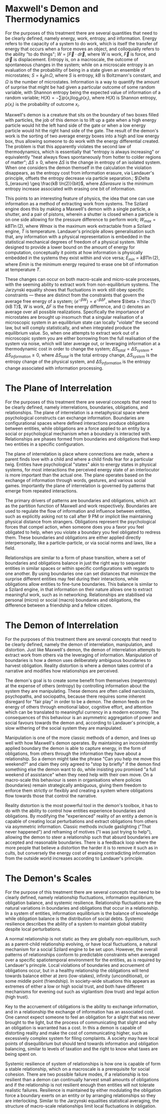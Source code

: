 # Maxwell's Demon and Thermodynamics

For the purposes of this treatment there are several quantities that need to be clearly defined, namely energy, work, entropy, and information. Energy refers to the capacity of a system to do work, which is itself the transfer of energy that occurs when a force moves an object, and colloquially refers to the ability "to do things"; $W = \int \vec{F} \cdot d\vec{r}$, where $W$ is work, $\vec{F}$ is force, and $d\vec{r}$ is displacement. Entropy is, on a macroscale, the outcome of spontaneous changes in the system; while on a microscale entropy is an evaluation of the probability of being in a state given an ensemble of microstates; $S = k_B \ln \Omega$, where $S$ is entropy, $kB$ is Boltzmann's constant, and $\Omega$ is the number of microstates. Information is a way to quantify the amount of surprise that might be had given a particular outcome of some random variable, with Shannon entropy being the expected value of information of a random variable; $H(X) = -\sum{i} p(x_i) \log_2 p(x_i)$, where $H(X)$ is Shannon entropy, $p(x_i)$ is the probability of outcome $x_i$.

Maxwell's demon is a creature that sits on the boundary of two boxes filled with particles, the job of this demon is to lift up a gate when a high energy particle would hit the left hand side of the gate or when a low energy particle would hit the right hand side of the gate. The result of the demon's work is the sorting of two average energy boxes into a high and low energy box, thus allowing someone to do work with the energy differential created. The problem is that this apparently violates the second law of thermodynamics, which is essentially that "entropy is always increasing" or equivalently "heat always flows spontaneously from hotter to colder regions of matter"; $\Delta S \geq 0$, where $\Delta S$ is the change in entropy of an isolated system. When one considers the demon themself in the calculation the violation disappears, as the entropy cost from information erasure, via Landauer's principle, offsets the entropy decrease via particle separation.; $\Delta S_{erasure} \geq \frac{kB \ln(2)}{bit}$, where $\Delta S{erasure}$ is the minimum entropy increase associated with erasing one bit of information.

This points to an interesting feature of physics, the idea that one can use information as a method of extracting work from systems. The Szilard engine does this by making a Maxwell's demon with a single particle, a shutter, and a pair of pistons, wherein a shutter is closed when a particle is on one side allowing for the pressure difference to perform work; $W_{max} = kB T \ln(2)$, where $W{max}$ is the maximum work extractable from a Szilard engine, $T$ is temperature. Landauer's principle allows generalisation such that, any information with a physical representation is embedded in the statistical mechanical degrees of freedom of a physical system. While designed to provide a lower bound on the amount of energy for computation, conceptually it points at how information is physically embedded in the systems they exist within and vice versa; $E_{min} = kB T \ln(2)$, where $E{min}$ is the minimum energy required to erase one bit of information at temperature $T$.

These changes can occur on both macro-scale and micro-scale processes, with the seeming ability to extract work from non-equilibrium systems. The Jarzynski equality shows that fluctuations in work still obey specific constraints — these are distinct from the constraints that govern the average free energy of a system; $\langle e^{-\beta W} \rangle = e^{-\beta \Delta F}$, where $\beta = \frac{1}{kB T}$, $W$ is work, $\Delta F$ is the free energy difference, and $\langle \rangle$ denotes an average over all possible realizations.  Specifically the importance of microstates are brought up insomuch that a singular realisation of a microscopic system in an equilibrium state can locally "violate" the second law, but will comply statistically, and when integrated produce the equilibrium value. So, when one attempts to extract work out of a microscopic system you are either borrowing from the full realisation of the system via noise, which will later average out, or leveraging information at a thermodynamic cost in order to change the system; $\Delta S_{total} = \Delta S_{system} + \Delta S_{information} \geq 0$, where $\Delta S_{total}$ is the total entropy change, $\Delta S_{system}$ is the entropy change of the physical system, and $\Delta S_{information}$ is the entropy change associated with information processing.

# The Plane of Interrelation

For the purposes of this treatment there are several concepts that need to be clearly defined, namely interrelations, boundaries, obligations, and relationships. The plane of interrelation is a metaphysical space where psychological constructs can exchange information. Boundaries are configurational spaces where defined interactions produce obligations between entities, while obligations are a force applied to an entity by a social or psychological mechanism when a boundary is interacted with. Relationships are phases formed from boundaries and obligations that keep two entities in a specific configuration.

The plane of interrelation is place where connections are made, where a parent finds love with a child and where a child finds fear for a particular twig. Entities have psychological "states" akin to energy states in physical systems, for most interactions the perceived energy state of an interlocutor is more important than the actual one. The plane operates based on the exchange of information through words, gestures, and various social games. Importantly the plane of interrelation is governed by patterns that emerge from repeated interactions.

The primary drivers of patterns are boundaries and obligations, which act as the partition function of Maxwell and work respectively. Boundaries are used to regulate the flow of information and influence between entities, such as explicitly asking not to call after 9 PM or implicit like maintaining physical distance from strangers. Obligations represent the psychological forces that compel action, when someone does you a favor you feel obligated to help, when you violate a boundary you feel obligated to redress them. These boundaries and obligations are either applied directly interpersonally, like a particle-particle, or via social norms and laws, like a field.

Relationships are similar to a form of phase transition, where a set of boundaries and obligations balance in just the right way to sequester entities in similar spaces or within specific configurations with regards to one another. By using boundaries one can set distances that minimize the surprise different entities may feel during their interactions, while obligations allow entities to fine-tune boundaries. This balance is similar to a Szilard engine, in that information on their nature allows one to extract meaningful work, such as in networking. Relationships are stabilised via personal (micro) or social (macro) boundaries and obligations, the difference between a friendship and a fellow citizen. 

# The Demon of Interrelation

For the purposes of this treatment there are several concepts that need to be clearly defined, namely the demon of interrelation, manipulation, and distortion. Just like Maxwell's demon, the demon of interrelation attempts to extract work from others via the leveraging of information. Manipulation of boundaries is how a demon uses deliberately ambiguous boundaries to harvest obligation. Reality distortion is where a demon takes control of a narrative and modifies how relationships are perceived.

The demon's goal is to create some benefit from themselves (negentropy) at the expense of others (entropy) by controlling information about the system they are manipulating. These demons are often called narcissists, psychopaths, and sociopaths, because there requires some inherent disregard for "fair play" in order to be a demon. The demon feeds on the energy of others through emotional labor, cognitive effort, and attention which can be translated to meaningful currency in a modern economy. The consequences of this behaviour is an asymmetric aggregation of power and social favours towards the demon and, according to Landauer's principle, a slow withering of the social system they are manipulated. 

Manipulation is one of the more classic methods of a demon, and lines up well with how Maxwell's demon operates. By maintaining an inconsistently applied boundary the demon is able to capture energy, in the form of obligations, from others through the information they have about a relationship. So a demon might take the phrase "Can you help me move this weekend?" and claim they only agreed to "stop by briefly" if the demon find something else the demon want to do, while insisting you promised "a full weekend of assistance" when they need help with their own move. On a macro-scale this behaviour is seen in organisations where policies (boundaries) remain strategically ambiguous, giving them freedom to enforce them strictly or flexibly and creating a system where obligations flow towards those that control the narrative.

Reality distortion is the most powerful tool in the demon's toolbox, it has to do with the ability to control how entities experience boundaries and obligations. By modifying the "experienced" reality of an entity a demon is capable of creating local perturbations and extract obligations from others via asymmetric information. Classic methods include gaslighting ("That never happened") and reframing of motives ("I was just trying to help"), allowing the demon to steer a relationship such that absurd boundaries are accepted and reasonable boundaries. There is a feedback loop where the more people that believe a distortion the harder it is to remove it such as in cults, but conversely the energy cost of erasing contradicting information from the outside world increases according to Landauer's principle.

# The Demon's Scales

For the purpose of this treatment there are several concepts that need to be clearly defined, namely relationship fluctuations, information equilibrium, obligation balance, and systemic resilience. Relationship fluctuations are the natural variations in boundaries and obligations that occur in a relationship. In a system of entities, information equilibrium is the balance of knowledge while obligation balance is the distribution of social debts. Systemic resilience describes the ability of a system to maintain global stability despite local perturbations.

A normal relationship is not static as they are globally non-equilibrium, such as a parent-child relationship evolving, or have local fluctuations, a natural mechanism for a social Szilard engine to be set upon. However, the overall patterns of relationships conform to predictable constraints when averaged over a specific spatiotemporal environment for the entities, as is required by Landauer's princple. Local violations of boundaries and accruement of obligations occur, but in a healthy relationship the obligations will tend towards balance either at zero (low-stakes), infinity (unconditional), or some middle point (friendship). In society-wide situations this appears as extremes of either a low or high social trust, and both have different mechanisms for evening out such as vigilantism (low trust) and legal action (high trust).

Key to the accruement of obligations is the ability to exchange information, and in a relationship the exchange of information has an associated cost. One cannot expect someone to feel an obligation for a slight that was never brought to the light, but the process of communicating that slight and why an obligation is warranted has a cost. In this a demon is capable of distorting reality and make the cost of communicating higher, such as excessively complex system for filing complaints. A society may have local points of disequilibrium but should tend towards information and obligation balancing, similar to levels of taxation and the right to know what taxes are being spent on.

Systemic resilience of system of relationships is how one is capable of form a stable relationship, which on a macroscale is a prerequisite for social cohesion. There are two possible failure modes, if a relationship is too resilient than a demon can continually harvest small amounts of obligations and if the relationship is not resilient enough then entities will not tolerate realistic failures. Resilience is maintained by either modulating the obligation force a boundary exerts on an entity or by arranging relationships so they are interlocking. Similar to the Jarzynski equalities statistical averaging, the structure of macro-scale relationships limit local fluctuations in obligation.